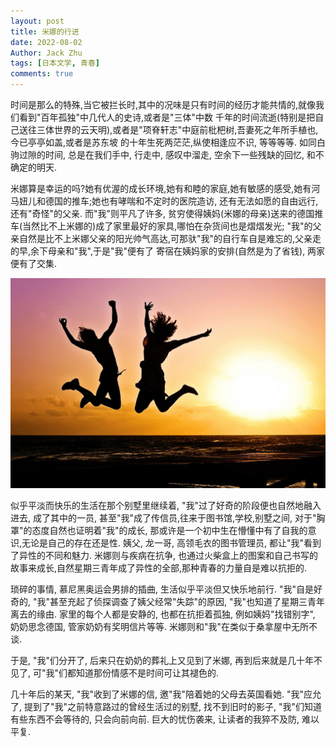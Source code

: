 ```yaml
---
layout: post
title: 米娜的行进
date: 2022-08-02
Author: Jack Zhu
tags: [日本文学, 青春]
comments: true
---
```


时间是那么的特殊,当它被拦长时,其中的况味是只有时间的经历才能共情的,就像我们看到"百年孤独"中几代人的史诗,或者是"三体"中数
千年的时间流逝(特别是把自己送往三体世界的云天明),或者是"项脊轩志"中庭前枇杷树,吾妻死之年所手植也,今已亭亭如盖,或者是苏东坡
的十年生死两茫茫,纵使相逢应不识, 等等等等. 如同白驹过隙的时间, 总是在我们手中,
行走中, 感叹中溜走, 空余下一些残缺的回忆, 和不确定的明天.

米娜算是幸运的吗?她有优渥的成长环境,她有和睦的家庭,她有敏感的感受,她有河马妞儿和德国的推车;她也有哮喘和不定时的医院造访,
还有无法如愿的自由远行, 还有"奇怪"的父亲. 而"我"则平凡了许多,
贫穷使得姨妈(米娜的母亲)送来的德国推车(当然比不上米娜的)成了家里最好的家具,哪怕在杂货间也是熠熠发光;
"我"的父亲自然是比不上米娜父亲的阳光帅气高达,可那驮"我"的自行车自是难忘的,父亲走的早,余下母亲和"我",于是"我"便有了
寄宿在姨妈家的安排(自然是为了省钱), 两家便有了交集.

![youth](/assets/images/youth.png)

似乎平淡而快乐的生活在那个别墅里继续着, "我"过了好奇的阶段便也自然地融入进去,
成了其中的一员, 甚至"我"成了传信员,往来于图书馆,学校,别墅之间,
对于"胸罩"的态度自然也证明着"我"的成长,
那或许是一个初中生在懵懂中有了自我的意识,无论是自己的存在还是性. 姨父, 龙一哥,
高领毛衣的图书管理员, 都让"我"看到了异性的不同和魅力. 米娜则与疾病在抗争,
也通过火柴盒上的图案和自己书写的故事来成长,自然星期三青年成了异性的全部,那种青春的力量自是难以抗拒的.

琐碎的事情, 慕尼黑奥运会男排的插曲, 生活似乎平淡但又快乐地前行. "我"自是好奇的,
"我"甚至充起了侦探调查了姨父经常"失踪"的原因, "我"也知道了星期三青年离去的缘由.
家里的每个人都是安静的, 也都在抗拒着孤独, 例如姨妈"找错别字", 奶奶思念德国,
管家奶奶有奖明信片等等. 米娜则和"我"在类似于桑拿屋中无所不谈.

于是, "我"们分开了, 后来只在奶奶的葬礼上又见到了米娜, 再到后来就是几十年不见了,
可"我"们都知道那份情感不是时间可让其褪色的.

几十年后的某天, "我"收到了米娜的信, 邀"我"陪着她的父母去英国看她. "我"应允了,
提到了"我"之前特意路过的曾经生活过的别墅, 找不到旧时的影子,
"我"们知道有些东西不会等待的, 只会向前向前. 巨大的忧伤袭来, 让读者的我猝不及防,
难以平复.
